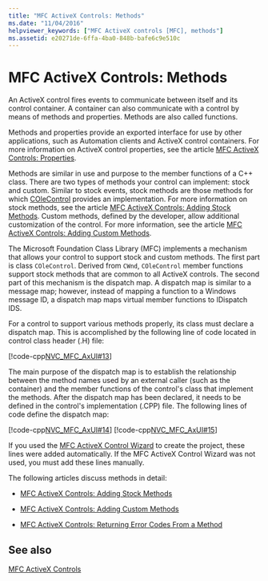 ```yaml
---
title: "MFC ActiveX Controls: Methods"
ms.date: "11/04/2016"
helpviewer_keywords: ["MFC ActiveX controls [MFC], methods"]
ms.assetid: e20271de-6ffa-4ba0-848b-bafe6c9e510c
---
```

# MFC ActiveX Controls: Methods

An ActiveX control fires events to communicate between itself and its control container. A container can also communicate with a control by means of methods and properties. Methods are also called functions.

Methods and properties provide an exported interface for use by other applications, such as Automation clients and ActiveX control containers. For more information on ActiveX control properties, see the article [MFC ActiveX Controls: Properties](mfc-activex-controls-properties.md).

Methods are similar in use and purpose to the member functions of a C++ class. There are two types of methods your control can implement: stock and custom. Similar to stock events, stock methods are those methods for which [COleControl](reference/colecontrol-class.md) provides an implementation. For more information on stock methods, see the article [MFC ActiveX Controls: Adding Stock Methods](mfc-activex-controls-adding-stock-methods.md). Custom methods, defined by the developer, allow additional customization of the control. For more information, see the article [MFC ActiveX Controls: Adding Custom Methods](mfc-activex-controls-adding-custom-methods.md).

The Microsoft Foundation Class Library (MFC) implements a mechanism that allows your control to support stock and custom methods. The first part is class `COleControl`. Derived from `CWnd`, `COleControl` member functions support stock methods that are common to all ActiveX controls. The second part of this mechanism is the dispatch map. A dispatch map is similar to a message map; however, instead of mapping a function to a Windows message ID, a dispatch map maps virtual member functions to IDispatch IDS.

For a control to support various methods properly, its class must declare a dispatch map. This is accomplished by the following line of code located in control class header (.H) file:

[!code-cpp[NVC_MFC_AxUI#13](codesnippet/cpp/mfc-activex-controls-methods_1.h)]

The main purpose of the dispatch map is to establish the relationship between the method names used by an external caller (such as the container) and the member functions of the control's class that implement the methods. After the dispatch map has been declared, it needs to be defined in the control's implementation (.CPP) file. The following lines of code define the dispatch map:

[!code-cpp[NVC_MFC_AxUI#14](codesnippet/cpp/mfc-activex-controls-methods_2.cpp)]
[!code-cpp[NVC_MFC_AxUI#15](codesnippet/cpp/mfc-activex-controls-methods_3.cpp)]

If you used the [MFC ActiveX Control Wizard](reference/mfc-activex-control-wizard.md) to create the project, these lines were added automatically. If the MFC ActiveX Control Wizard was not used, you must add these lines manually.

The following articles discuss methods in detail:

- [MFC ActiveX Controls: Adding Stock Methods](mfc-activex-controls-adding-stock-methods.md)

- [MFC ActiveX Controls: Adding Custom Methods](mfc-activex-controls-adding-custom-methods.md)

- [MFC ActiveX Controls: Returning Error Codes From a Method](mfc-activex-controls-returning-error-codes-from-a-method.md)

## See also

[MFC ActiveX Controls](mfc-activex-controls.md)
